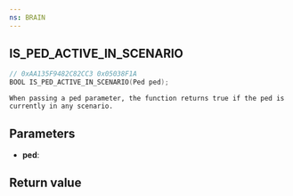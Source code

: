 ```yaml
---
ns: BRAIN
---
```

## IS_PED_ACTIVE_IN_SCENARIO

```c
// 0xAA135F9482C82CC3 0x05038F1A
BOOL IS_PED_ACTIVE_IN_SCENARIO(Ped ped);
```

```
When passing a ped parameter, the function returns true if the ped is currently in any scenario.
```

## Parameters
* **ped**: 

## Return value